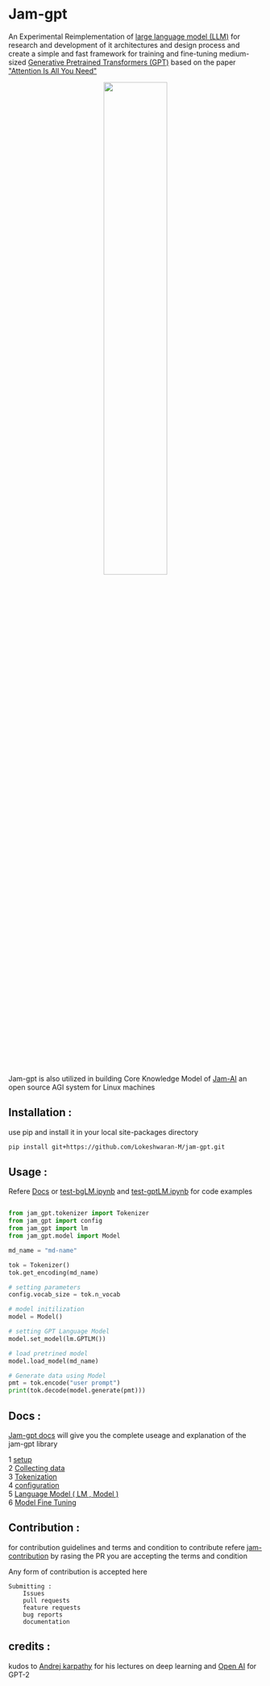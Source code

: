 # Jam-gpt

An Experimental Reimplementation of [large language model (LLM)](https://en.wikipedia.org/wiki/Large_language_model#:~:text=References-,Large%20language%20model,-19%20languages) for research and development of it architectures and design process and create a simple and fast framework for training and fine-tuning medium-sized [Generative Pretrained Transformers (GPT)](https://en.wikipedia.org/wiki/Generative_pre-trained_transformer#:~:text=Generative%20pre%2Dtrained,20%20languages) based on the paper ["Attention Is All You Need"](https://arxiv.org/pdf/1706.03762.pdf)



<a  href="https://github.com/Lokeshwaran-M/Jam-AI.git">
<p align="center">
<img src="https://user-images.githubusercontent.com/80915494/263127835-0509942a-0528-4471-96fa-8eda3d4f159c.jpeg" width="50%" height="50%" >
<!-- <p align="center"><a  href="https://github.com/Lokeshwaran-M/Jam-AI.git">Jam-AI</a></p> -->

</p>
</a>

Jam-gpt is also utilized in building Core Knowledge Model of [Jam-AI](https://github.com/Lokeshwaran-M/Jam-AI.git) an open source AGI system for Linux machines

## Installation :

use pip and install it in your local site-packages directory

```bash
pip install git+https://github.com/Lokeshwaran-M/jam-gpt.git
```

## Usage :

Refere [Docs](./docs/jam-gpt.md) or [test-bgLM.ipynb](test-bgLM.ipynb) and [test-gptLM.ipynb](test-gptLM.ipynb)  for code examples

```python

from jam_gpt.tokenizer import Tokenizer
from jam_gpt import config
from jam_gpt import lm
from jam_gpt.model import Model

md_name = "md-name"

tok = Tokenizer()
tok.get_encoding(md_name)

# setting parameters
config.vocab_size = tok.n_vocab

# model initilization
model = Model()

# setting GPT Language Model
model.set_model(lm.GPTLM())

# load pretrined model 
model.load_model(md_name)

# Generate data using Model
pmt = tok.encode("user prompt")
print(tok.decode(model.generate(pmt)))

```

## Docs :

[Jam-gpt docs](./docs/jam-gpt.md) will give you the complete useage and explanation of the jam-gpt library

1 [ setup](./docs/jam-gpt.md#1-setup)  
2 [ Collecting data](./docs/jam-gpt.md#2-collecting-data)  
3 [ Tokenization](./docs/jam-gpt.md#3-tokenization)  
4 [ configuration](./docs/jam-gpt.md#4-configuration)  
5 [ Language Model ( LM , Model )](./docs/jam-gpt.md#5-language-model--lm--model)  
6 [ Model Fine Tuning](./docs/jam-gpt.md#6-model-fine-tuning)

## Contribution :
for contribution guidelines and terms and condition to contribute refere [jam-contribution](https://github.com/Lokeshwaran-M/jam-contribution.git) by rasing the PR you are accepting the terms and condition

Any form of contribution is accepted here 

    Submitting :    
        Issues  
        pull requests   
        feature requests    
        bug reports  
        documentation   



## credits :

kudos to [Andrej karpathy](https://github.com/karpathy) for his lectures on deep learning and [Open AI](https://github.com/openai) for GPT-2
